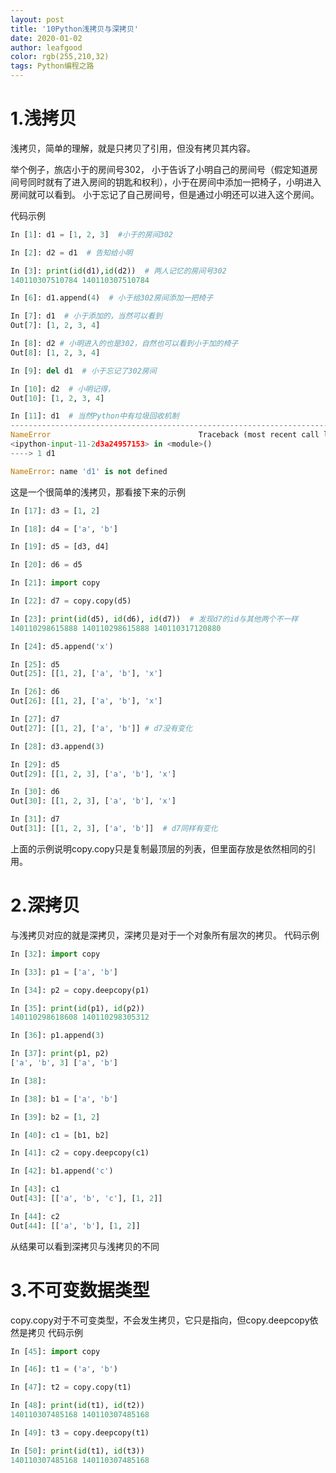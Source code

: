```yaml
---
layout: post
title: '10Python浅拷贝与深拷贝'
date: 2020-01-02
author: leafgood
color: rgb(255,210,32)
tags: Python编程之路
---
```

# 1.浅拷贝
浅拷贝，简单的理解，就是只拷贝了引用，但没有拷贝其内容。

举个例子，旅店小于的房间号302， 小于告诉了小明自己的房间号（假定知道房间号同时就有了进入房间的钥匙和权利），小于在房间中添加一把椅子，小明进入房间就可以看到。
小于忘记了自己房间号，但是通过小明还可以进入这个房间。

代码示例
```python
In [1]: d1 = [1, 2, 3]  #小于的房间302

In [2]: d2 = d1  # 告知给小明

In [3]: print(id(d1),id(d2))  # 两人记忆的房间号302
140110307510784 140110307510784

In [6]: d1.append(4)  # 小于给302房间添加一把椅子

In [7]: d1  # 小于添加的，当然可以看到
Out[7]: [1, 2, 3, 4]

In [8]: d2 # 小明进入的也是302，自然也可以看到小于加的椅子
Out[8]: [1, 2, 3, 4]

In [9]: del d1  # 小于忘记了302房间

In [10]: d2  # 小明记得，
Out[10]: [1, 2, 3, 4]

In [11]: d1  # 当然Python中有垃圾回收机制
---------------------------------------------------------------------------
NameError                                 Traceback (most recent call last)
<ipython-input-11-2d3a24957153> in <module>()
----> 1 d1

NameError: name 'd1' is not defined

```
这是一个很简单的浅拷贝，那看接下来的示例
```python
In [17]: d3 = [1, 2]

In [18]: d4 = ['a', 'b']

In [19]: d5 = [d3, d4]

In [20]: d6 = d5

In [21]: import copy

In [22]: d7 = copy.copy(d5)

In [23]: print(id(d5), id(d6), id(d7))  # 发现d7的id与其他两个不一样
140110298615888 140110298615888 140110317120880

In [24]: d5.append('x')

In [25]: d5
Out[25]: [[1, 2], ['a', 'b'], 'x']

In [26]: d6
Out[26]: [[1, 2], ['a', 'b'], 'x']

In [27]: d7
Out[27]: [[1, 2], ['a', 'b']] # d7没有变化

In [28]: d3.append(3)

In [29]: d5
Out[29]: [[1, 2, 3], ['a', 'b'], 'x']

In [30]: d6
Out[30]: [[1, 2, 3], ['a', 'b'], 'x']

In [31]: d7
Out[31]: [[1, 2, 3], ['a', 'b']]  # d7同样有变化

```
上面的示例说明copy.copy只是复制最顶层的列表，但里面存放是依然相同的引用。

# 2.深拷贝
与浅拷贝对应的就是深拷贝，深拷贝是对于一个对象所有层次的拷贝。
代码示例
```python
In [32]: import copy

In [33]: p1 = ['a', 'b']

In [34]: p2 = copy.deepcopy(p1)

In [35]: print(id(p1), id(p2))
140110298618608 140110298305312

In [36]: p1.append(3)

In [37]: print(p1, p2)
['a', 'b', 3] ['a', 'b']

In [38]: 

In [38]: b1 = ['a', 'b']

In [39]: b2 = [1, 2]

In [40]: c1 = [b1, b2]

In [41]: c2 = copy.deepcopy(c1)

In [42]: b1.append('c')

In [43]: c1
Out[43]: [['a', 'b', 'c'], [1, 2]]

In [44]: c2
Out[44]: [['a', 'b'], [1, 2]]

```
从结果可以看到深拷贝与浅拷贝的不同

# 3.不可变数据类型
copy.copy对于不可变类型，不会发生拷贝，它只是指向，但copy.deepcopy依然是拷贝
代码示例
```python
In [45]: import copy

In [46]: t1 = ('a', 'b')

In [47]: t2 = copy.copy(t1)

In [48]: print(id(t1), id(t2))
140110307485168 140110307485168

In [49]: t3 = copy.deepcopy(t1)

In [50]: print(id(t1), id(t3))
140110307485168 140110307485168

```
